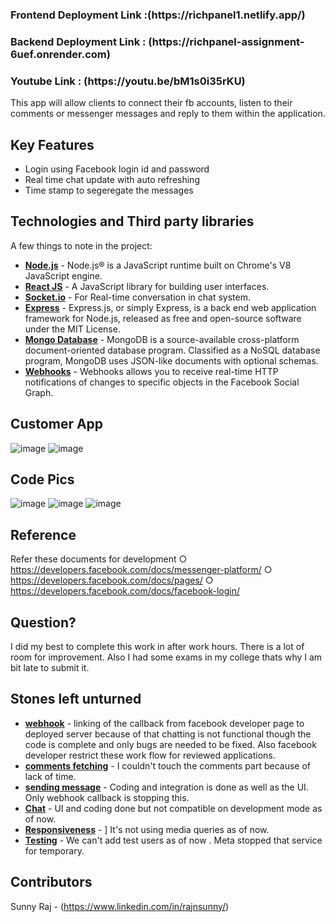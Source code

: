   <!-- Dependency Status -->
<h3> Frontend Deployment Link :(https://richpanel1.netlify.app/)</h3>
<h3> Backend Deployment Link : (https://richpanel-assignment-6uef.onrender.com)</h3>
<h3> Youtube Link : (https://youtu.be/bM1s0i35rKU)</h3>



This app will allow clients to connect their fb accounts, listen to their comments or messenger messages and reply to them within the application.

## Key Features

* Login using Facebook login id and password
* Real time chat update with auto refreshing
* Time stamp to segeregate the messages

## Technologies and Third party libraries

A few things to note in the project:
* **[Node.js]()** - Node.js® is a JavaScript runtime built on Chrome's V8 JavaScript engine. 
* **[React JS]()** - A JavaScript library for building user interfaces.
* **[Socket.io]()** - For Real-time conversation in chat system.
* **[Express]()** - Express.js, or simply Express, is a back end web application framework for Node.js, released as free and open-source software under the MIT License.
* **[Mongo Database](#)** - MongoDB is a source-available cross-platform document-oriented database program. Classified as a NoSQL database program, MongoDB uses JSON-like documents with optional schemas. 
* **[Webhooks]()** - Webhooks allows you to receive real-time HTTP notifications of changes to specific objects in the Facebook Social Graph.

## Customer App

![image](https://github.com/rajnsunny/Richpanel/assets/94435695/9d4ad3ac-ed22-45a6-9f48-9e7ff1456d7e)
![image](https://github.com/rajnsunny/Richpanel/assets/94435695/e7e4ab19-df66-497c-982f-c661e34e765a)


## Code Pics
![image](https://github.com/rajnsunny/Richpanel/assets/94435695/fca7408f-3d45-447d-80c7-77c63706b2bc)
![image](https://github.com/rajnsunny/Richpanel/assets/94435695/334ebcb6-bc1c-4250-bcaa-4187e248e2ed)
![image](https://github.com/rajnsunny/Richpanel/assets/94435695/fd448716-b0b1-46d3-81b8-96ea6151cf86)




## Reference

Refer these documents for development
○	https://developers.facebook.com/docs/messenger-platform/
○	https://developers.facebook.com/docs/pages/
○	https://developers.facebook.com/docs/facebook-login/ 

## Question?

I did my best to complete this work in after work hours. There is a lot of room for improvement.
Also I had some exams in my college thats why I am bit late to submit it.

## Stones left unturned

* **[webhook]()** - linking of the callback from facebook developer page to deployed server because of that chatting is not functional though the code is complete and only bugs are needed to be fixed. Also facebook developer restrict these work flow for reviewed applications.
* **[comments fetching]()** - I couldn't touch the comments part because of lack of time.
* **[sending message]()** - Coding and integration is done as well as the UI. Only webhook callback is stopping this.
* **[Chat](#)** - UI and coding done but not compatible on development mode as of now. 
* **[Responsiveness]()** - ] It's not using media queries as of now.
* **[Testing]()** - We can't add test users as of now . Meta stopped that service for temporary.


## Contributors
Sunny Raj - (https://www.linkedin.com/in/rajnsunny/)
